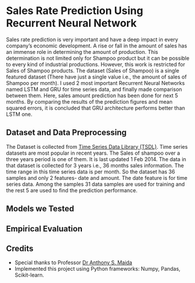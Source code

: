 # Sales Rate Prediction Using Recurrent Neural Network

Sales rate prediction is very important and have a deep impact in every company’s economic development. A rise or fall in the amount of sales has an 
immense role in determining the amount of production. This determination is not limited only for Shampoo product but it can be possible to every kind of 
industrial productions. However, this work is restricted for Sales of Shampoo products. The dataset (Sales of Shampoo) is a single featured dataset 
(There have just a single value i.e., the amount of sales of Shampoo per month). I used 2 most important Recurrent Neural Networks named LSTM and GRU for 
time series data, and finally made comparison between them. Here, sales amount prediction has been done for next 5 months. By comparing the results of the prediction 
figures and mean squared errors, it is concluded that GRU architecture performs better than LSTM one.

##	Dataset and Data Preprocessing

The Dataset is collected from [Time Series Data Library (TSDL)](https://www.kaggle.com/datasets/dougcresswell/shampoo-sales-2001-2003). Time series datasets are most popular in recent years. The Sales of shampoo over a three years period is one of them. It is last updated 1 Feb 2014. The data in that dataset is collected for 3 years i.e., 36 months sales information. The time range in this time series data is per month. So the dataset has 36 samples and only 2 features- date and amount. The date feature is for time series data. Among the samples 31 data samples are used for training and the rest 5 are used to find the prediction performance. 

## Models we Tested



## Empirical Evaluation



## Credits

- Special thanks to Professor [Dr Anthony S. Maida](https://people.cmix.louisiana.edu/maida/)
- Implemented this project using Python frameworks: Numpy, Pandas, Scikit-learn.
